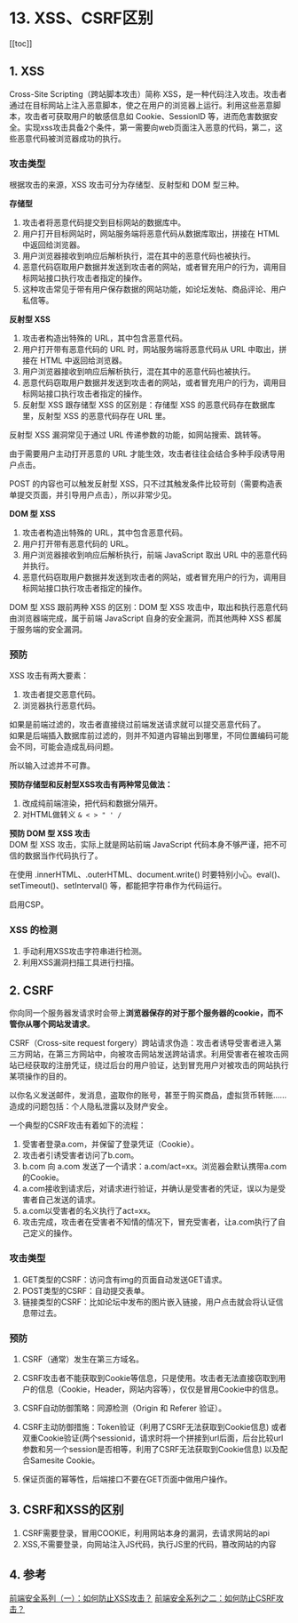 # 13. XSS、CSRF区别

[[toc]]

## 1. XSS
Cross-Site Scripting（跨站脚本攻击）简称 XSS，是一种代码注入攻击。攻击者通过在目标网站上注入恶意脚本，使之在用户的浏览器上运行。利用这些恶意脚本，攻击者可获取用户的敏感信息如 Cookie、SessionID 等，进而危害数据安全。实现xss攻击具备2个条件，第一需要向web页面注入恶意的代码，第二，这些恶意代码被浏览器成功的执行。

### 攻击类型
根据攻击的来源，XSS 攻击可分为存储型、反射型和 DOM 型三种。

**存储型**  
1. 攻击者将恶意代码提交到目标网站的数据库中。
2. 用户打开目标网站时，网站服务端将恶意代码从数据库取出，拼接在 HTML 中返回给浏览器。
3. 用户浏览器接收到响应后解析执行，混在其中的恶意代码也被执行。
4. 恶意代码窃取用户数据并发送到攻击者的网站，或者冒充用户的行为，调用目标网站接口执行攻击者指定的操作。
5. 这种攻击常见于带有用户保存数据的网站功能，如论坛发帖、商品评论、用户私信等。

**反射型 XSS**  
1. 攻击者构造出特殊的 URL，其中包含恶意代码。
2. 用户打开带有恶意代码的 URL 时，网站服务端将恶意代码从 URL 中取出，拼接在 HTML 中返回给浏览器。
3. 用户浏览器接收到响应后解析执行，混在其中的恶意代码也被执行。
4. 恶意代码窃取用户数据并发送到攻击者的网站，或者冒充用户的行为，调用目标网站接口执行攻击者指定的操作。
5. 反射型 XSS 跟存储型 XSS 的区别是：存储型 XSS 的恶意代码存在数据库里，反射型 XSS 的恶意代码存在 URL 里。

反射型 XSS 漏洞常见于通过 URL 传递参数的功能，如网站搜索、跳转等。

由于需要用户主动打开恶意的 URL 才能生效，攻击者往往会结合多种手段诱导用户点击。

POST 的内容也可以触发反射型 XSS，只不过其触发条件比较苛刻（需要构造表单提交页面，并引导用户点击），所以非常少见。

**DOM 型 XSS**  
1. 攻击者构造出特殊的 URL，其中包含恶意代码。
2. 用户打开带有恶意代码的 URL。
3. 用户浏览器接收到响应后解析执行，前端 JavaScript 取出 URL 中的恶意代码并执行。
4. 恶意代码窃取用户数据并发送到攻击者的网站，或者冒充用户的行为，调用目标网站接口执行攻击者指定的操作。

DOM 型 XSS 跟前两种 XSS 的区别：DOM 型 XSS 攻击中，取出和执行恶意代码由浏览器端完成，属于前端 JavaScript 自身的安全漏洞，而其他两种 XSS 都属于服务端的安全漏洞。

### 预防
XSS 攻击有两大要素：

1. 攻击者提交恶意代码。
2. 浏览器执行恶意代码。

如果是前端过滤的，攻击者直接绕过前端发送请求就可以提交恶意代码了。    
如果是后端插入数据库前过滤的，则并不知道内容输出到哪里，不同位置编码可能会不同，可能会造成乱码问题。

所以输入过滤并不可靠。

**预防存储型和反射型XSS攻击有两种常见做法：**

1. 改成纯前端渲染，把代码和数据分隔开。
2. 对HTML做转义 `& < > " ' /`

**预防 DOM 型 XSS 攻击**  
DOM 型 XSS 攻击，实际上就是网站前端 JavaScript 代码本身不够严谨，把不可信的数据当作代码执行了。

在使用 .innerHTML、.outerHTML、document.write() 时要特别小心。eval()、setTimeout()、setInterval() 等，都能把字符串作为代码运行。

启用CSP。

### XSS 的检测
1. 手动利用XSS攻击字符串进行检测。
2. 利用XSS漏洞扫描工具进行扫描。

## 2. CSRF
你向同一个服务器发请求时会带上**浏览器保存的对于那个服务器的cookie，而不管你从哪个网站发请求**。

CSRF（Cross-site request forgery）跨站请求伪造：攻击者诱导受害者进入第三方网站，在第三方网站中，向被攻击网站发送跨站请求。利用受害者在被攻击网站已经获取的注册凭证，绕过后台的用户验证，达到冒充用户对被攻击的网站执行某项操作的目的。

以你名义发送邮件，发消息，盗取你的账号，甚至于购买商品，虚拟货币转账……造成的问题包括：个人隐私泄露以及财产安全。

一个典型的CSRF攻击有着如下的流程：  
1. 受害者登录a.com，并保留了登录凭证（Cookie）。
2. 攻击者引诱受害者访问了b.com。
3. b.com 向 a.com 发送了一个请求：a.com/act=xx。浏览器会默认携带a.com的Cookie。
4. a.com接收到请求后，对请求进行验证，并确认是受害者的凭证，误以为是受害者自己发送的请求。
5. a.com以受害者的名义执行了act=xx。
6. 攻击完成，攻击者在受害者不知情的情况下，冒充受害者，让a.com执行了自己定义的操作。

### 攻击类型
1. GET类型的CSRF：访问含有img的页面自动发送GET请求。
2. POST类型的CSRF：自动提交表单。
3. 链接类型的CSRF：比如论坛中发布的图片嵌入链接，用户点击就会将认证信息带过去。

### 预防
1. CSRF（通常）发生在第三方域名。  
2. CSRF攻击者不能获取到Cookie等信息，只是使用。攻击者无法直接窃取到用户的信息（Cookie，Header，网站内容等），仅仅是冒用Cookie中的信息。

1. CSRF自动防御策略：同源检测（Origin 和 Referer 验证）。
2. CSRF主动防御措施：Token验证（利用了CSRF无法获取到Cookie信息)  或者 双重Cookie验证(两个sessionid，请求时将一个拼接到url后面，后台比较url参数和另一个session是否相等，利用了CSRF无法获取到Cookie信息) 以及配合Samesite Cookie。
3. 保证页面的幂等性，后端接口不要在GET页面中做用户操作。

## 3. CSRF和XSS的区别
1. CSRF需要登录，冒用COOKIE，利用网站本身的漏洞，去请求网站的api
2. XSS,不需要登录，向网站注入JS代码，执行JS里的代码，篡改网站的内容

## 4. 参考
[前端安全系列（一）：如何防止XSS攻击？](https://segmentfault.com/a/1190000016551188)
[前端安全系列之二：如何防止CSRF攻击？](https://segmentfault.com/a/1190000016659945#item-3-4)